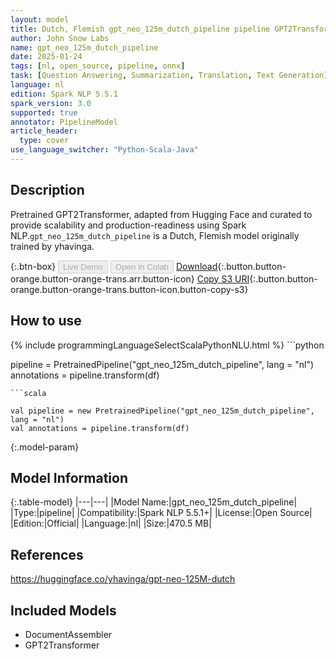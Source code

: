 ```yaml
---
layout: model
title: Dutch, Flemish gpt_neo_125m_dutch_pipeline pipeline GPT2Transformer from yhavinga
author: John Snow Labs
name: gpt_neo_125m_dutch_pipeline
date: 2025-01-24
tags: [nl, open_source, pipeline, onnx]
task: [Question Answering, Summarization, Translation, Text Generation]
language: nl
edition: Spark NLP 5.5.1
spark_version: 3.0
supported: true
annotator: PipelineModel
article_header:
  type: cover
use_language_switcher: "Python-Scala-Java"
---
```


## Description

Pretrained GPT2Transformer, adapted from Hugging Face and curated to provide scalability and production-readiness using Spark NLP.`gpt_neo_125m_dutch_pipeline` is a Dutch, Flemish model originally trained by yhavinga.

{:.btn-box}
<button class="button button-orange" disabled>Live Demo</button>
<button class="button button-orange" disabled>Open in Colab</button>
[Download](https://s3.amazonaws.com/auxdata.johnsnowlabs.com/public/models/gpt_neo_125m_dutch_pipeline_nl_5.5.1_3.0_1737716339099.zip){:.button.button-orange.button-orange-trans.arr.button-icon}
[Copy S3 URI](s3://auxdata.johnsnowlabs.com/public/models/gpt_neo_125m_dutch_pipeline_nl_5.5.1_3.0_1737716339099.zip){:.button.button-orange.button-orange-trans.button-icon.button-copy-s3}

## How to use



<div class="tabs-box" markdown="1">
{% include programmingLanguageSelectScalaPythonNLU.html %}
```python

pipeline = PretrainedPipeline("gpt_neo_125m_dutch_pipeline", lang = "nl")
annotations =  pipeline.transform(df)   

```
```scala

val pipeline = new PretrainedPipeline("gpt_neo_125m_dutch_pipeline", lang = "nl")
val annotations = pipeline.transform(df)

```
</div>

{:.model-param}
## Model Information

{:.table-model}
|---|---|
|Model Name:|gpt_neo_125m_dutch_pipeline|
|Type:|pipeline|
|Compatibility:|Spark NLP 5.5.1+|
|License:|Open Source|
|Edition:|Official|
|Language:|nl|
|Size:|470.5 MB|

## References

https://huggingface.co/yhavinga/gpt-neo-125M-dutch

## Included Models

- DocumentAssembler
- GPT2Transformer